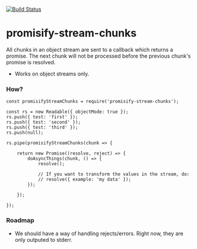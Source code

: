 [![Build Status](https://semaphoreci.com/api/v1/houseagency/node-promisify-stream-chunks/branches/master/shields_badge.svg)](https://semaphoreci.com/houseagency/node-promisify-stream-chunks)

promisify-stream-chunks
=======================

All chunks in an object stream are sent to a callback which returns a promise. The next chunk will not be processed before the previous chunk's promise is resolved.

* Works on object streams only.

### How?

	const promisifyStreamChunks = require('promisify-stream-chunks');

	const rs = new Readable({ objectMode: true });
	rs.push({ test: 'first' });
	rs.push({ test: 'second' });
	rs.push({ test: 'third' });
	rs.push(null);

	rs.pipe(promisifyStreamChunks(chunk => {

		return new Promise((resolve, reject) => {
			doAsyncThings(chunk, () => {
				resolve();

				// If you want to transform the values in the stream, do:
				// resolve({ example: 'my data' });
			});

		});

	});

### Roadmap

* We should have a way of handling rejects/errors. Right now, they are only
  outputed to stderr.

